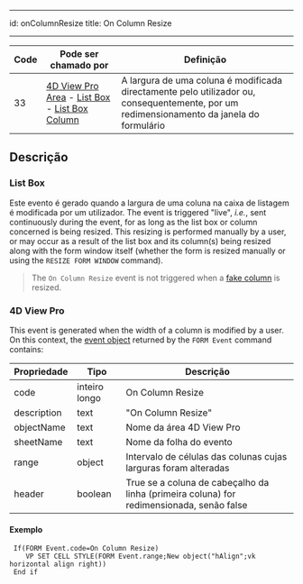 - - -
id: onColumnResize title: On Column Resize
- - -

| Code | Pode ser chamado por                                                                                                                                                        | Definição                                                                                                                                |
| ---- | --------------------------------------------------------------------------------------------------------------------------------------------------------------------------- | ---------------------------------------------------------------------------------------------------------------------------------------- |
| 33   | [4D View Pro Area](FormObjects/viewProArea_overview.md) - [List Box](FormObjects/listbox_overview.md) - [List Box Column](FormObjects/listbox_overview.md#list-box-columns) | A largura de uma coluna é modificada directamente pelo utilizador ou, consequentemente, por um redimensionamento da janela do formulário |


## Descrição

### List Box

Este evento é gerado quando a largura de uma coluna na caixa de listagem é modificada por um utilizador. The event is triggered "live", *i.e.*, sent continuously during the event, for as long as the list box or column concerned is being resized. This resizing is performed manually by a user, or may occur as a result of the list box and its column(s) being resized along with the form window itself (whether the form is resized manually or using the `RESIZE FORM WINDOW` command).

> The `On Column Resize` event is not triggered when a [fake column](FormObjects/propertiesResizingOptions.html#about-the-fake-blank-column) is resized.

### 4D View Pro

This event is generated when the width of a column is modified by a user. On this context, the [event object](overview.md#event-object) returned by the `FORM Event` command contains:

| Propriedade | Tipo          | Descrição                                                                                |
| ----------- | ------------- | ---------------------------------------------------------------------------------------- |
| code        | inteiro longo | On Column Resize                                                                         |
| description | text          | "On Column Resize"                                                                       |
| objectName  | text          | Nome da área 4D View Pro                                                                 |
| sheetName   | text          | Nome da folha do evento                                                                  |
| range       | object        | Intervalo de células das colunas cujas larguras foram alteradas                          |
| header      | boolean       | True se a coluna de cabeçalho da linha (primeira coluna) for redimensionada, senão false |

#### Exemplo

```4d
 If(FORM Event.code=On Column Resize)
    VP SET CELL STYLE(FORM Event.range;New object("hAlign";vk horizontal align right))
 End if
```